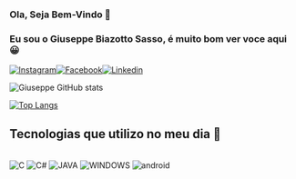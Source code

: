 ### Ola, Seja Bem-Vindo 👋
### Eu sou o Giuseppe Biazotto Sasso, é muito bom ver voce aqui 😀

 [![Instagram](https://img.shields.io/badge/Instagram-E4405F?style=for-the-badge&logo=instagram&logoColor=white)](https://www.instagram.com/giuseppebiazotto/)[![Facebook](https://img.shields.io/badge/Facebook-1877F2?style=for-the-badge&logo=facebook&logoColor=white)](https://www.facebook.com/giuseppe.biazottosasso)[![Linkedin](https://img.shields.io/badge/LinkedIn-0077B5?style=for-the-badge&logo=linkedin&logoColor=white)](https://www.linkedin.com/in/giuseppe-biazotto-sasso-241941180/)

![Giuseppe GitHub stats](https://github-readme-stats.vercel.app/api?username=giuseppeBSasso&show_icons=true&theme=tokyonight)

[![Top Langs](https://github-readme-stats.vercel.app/api/top-langs/?username=giuseppeBSasso&layout=compact)](https://github.com/anuraghazra/github-readme-stats)

## Tecnologias que utilizo no meu dia 🤖

<div style="display: inline_block"><br/>
  <img aling="center" alt="C" src="https://img.shields.io/badge/C-00599C?style=for-the-badge&logo=c&logoColor=white" />
  <img aling="center" alt="C#" src="https://img.shields.io/badge/C%23-239120?style=for-the-badge&logo=c-sharp&logoColor=white" />
  <img aling="center" alt="JAVA" src="https://img.shields.io/badge/Java-ED8B00?style=for-the-badge&logo=java&logoColor=white" />
  <img aling="center" alt="WINDOWS" src="https://img.shields.io/badge/Windows-0078D6?style=for-the-badge&logo=windows&logoColor=white" />
  <img aling="center" alt="android" src="https://img.shields.io/badge/Android-3DDC84?style=for-the-badge&logo=android&logoColor=white" />
</div><br/>
